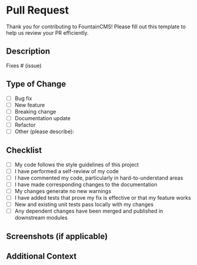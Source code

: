 # Pull Request

Thank you for contributing to FountainCMS! Please fill out this template to help us review your PR efficiently.

## Description

<!-- Please include a summary of the change and which issue is fixed. Also include relevant motivation and context. -->

Fixes # (issue)

## Type of Change

- [ ] Bug fix
- [ ] New feature
- [ ] Breaking change
- [ ] Documentation update
- [ ] Refactor
- [ ] Other (please describe):

## Checklist

- [ ] My code follows the style guidelines of this project
- [ ] I have performed a self-review of my code
- [ ] I have commented my code, particularly in hard-to-understand areas
- [ ] I have made corresponding changes to the documentation
- [ ] My changes generate no new warnings
- [ ] I have added tests that prove my fix is effective or that my feature works
- [ ] New and existing unit tests pass locally with my changes
- [ ] Any dependent changes have been merged and published in downstream modules

## Screenshots (if applicable)

<!-- Add screenshots to help explain your changes. -->

## Additional Context

<!-- Add any other context about the PR here. -->

